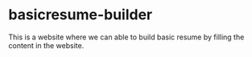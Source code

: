 # basicresume-builder

This is a website where we can able to build basic resume by filling the content in the website.
